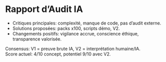 # Rapport d’Audit IA
- Critiques principales: complexité, manque de code, pas d’audit externe.  
- Solutions proposées: packs x100, scripts démo, V2.  
- Changements positifs: vigilance accrue, conscience éthique, transparence valorisée.  

Consensus: V1 = preuve brute IA, V2 = interprétation humaine/IA.  
Score actuel: 4/10 concept, potentiel 9/10 avec V2.
